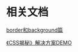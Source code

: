 # 相关文档

[border和background篇](http://build800.com/2018/01/30/animation/)

[《CSS揭秘》解决方案DEMO](https://blog.csdn.net/Sophie_U/article/details/95378314)